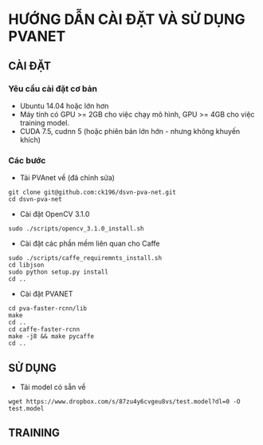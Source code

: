 # HƯỚNG DẪN CÀI ĐẶT VÀ SỬ DỤNG PVANET
## CÀI ĐẶT
### Yêu cầu cài đặt cơ bản
- Ubuntu 14.04 hoặc lớn hơn
- Máy tính có GPU >= 2GB cho việc chạy mô hình, GPU >= 4GB cho việc training model.
- CUDA 7.5, cudnn 5 (hoặc phiên bản lớn hớn - nhưng không khuyến khích)

### Các bước
- Tải PVAnet về (đã chỉnh sửa)

```
git clone git@github.com:ck196/dsvn-pva-net.git
cd dsvn-pva-net

```
- Cài đặt OpenCV 3.1.0

```
sudo ./scripts/opencv_3.1.0_install.sh
```
- Cài đặt các phần mềm liên quan cho Caffe

```
sudo ./scripts/caffe_requiremnts_install.sh
cd libjson
sudo python setup.py install
cd ..

```
- Cài đặt PVANET

```
cd pva-faster-rcnn/lib
make
cd ..
cd caffe-faster-rcnn
make -j8 && make pycaffe
cd ..
```

## SỬ DỤNG
- Tải model có sẵn về

```
wget https://www.dropbox.com/s/87zu4y6cvgeu8vs/test.model?dl=0 -O test.model
```


## TRAINING
